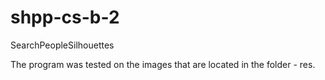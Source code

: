 # shpp-cs-b-2
SearchPeopleSilhouettes

The program was tested on the images that are located in the folder - res.
